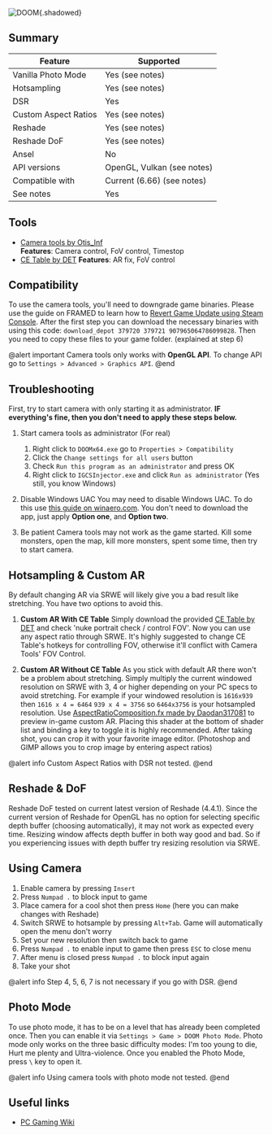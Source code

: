 ![DOOM](Images\doomheader.png "Shot by Philos"){.shadowed}

## Summary

Feature | Supported
--|--
Vanilla Photo Mode | Yes (see notes)
Hotsampling | Yes (see notes)
DSR | Yes
Custom Aspect Ratios | Yes (see notes)
Reshade | Yes (see notes)
Reshade DoF | Yes (see notes)
Ansel | No
API versions | OpenGL, Vulkan (see notes)
Compatible with | Current (6.66) (see notes)
See notes | Yes

## Tools

* [Camera tools by Otis_Inf](https://github.com/FransBouma/InjectableGenericCameraSystem/tree/master/Cameras/DOOM)  
**Features**: Camera control, FoV control, Timestop
* [CE Table by DET](..\CheatTables\DOOMx64_DET.CT)
**Features**: AR fix, FoV control

## Compatibility

To use the camera tools, you'll need to downgrade game binaries. Please use the guide on FRAMED to learn how to [Revert Game Update using Steam Console](https://framedsc.github.io/GeneralGuides/steam_update_guide.htm). After the first step you can download the necessary binaries with using this code: `download_depot 379720 379721 907965064786099828`. Then you need to copy these files to your game folder. (explained at step 6) 

@alert important
Camera tools only works with **OpenGL API**. To change API go to `Settings > Advanced > Graphics API`.
@end

## Troubleshooting

First, try to start camera with only starting it as administrator. **IF everything's fine, then you don't need to apply these steps below.** 

1. Start camera tools as administrator (For real)
	1. Right click to `DOOMx64.exe` go to `Properties > Compatibility`
	2. Click the `Change settings for all users` button
	3. Check `Run this program as an administrator` and press OK
	4. Right click to `IGCSInjector.exe` and click `Run as administrator` (Yes still, you know Windows)

2. Disable Windows UAC
 You may need to disable Windows UAC. To do this use [this guide on winaero.com](https://winaero.com/blog/how-to-turn-off-and-disable-uac-in-windows-10/). You don't need to download the app, just apply **Option one**, and **Option two**.

3. Be patient
 Camera tools may not work as the game started. Kill some monsters, open the map, kill more monsters, spent some time, then try to start camera. 
 
## Hotsampling & Custom AR

By default changing AR via SRWE will likely give you a bad result like stretching. You have two options to avoid this.

1. **Custom AR With CE Table**
 Simply download the provided [CE Table by DET](..\CheatTables\DOOMx64_DET.CT) and check 'nuke portrait check / control FOV'. Now you can use any aspect ratio through SRWE. It's highly suggested to change CE Table's hotkeys for controlling FOV, otherwise it'll conflict with Camera Tools' FOV Control. 

2. **Custom AR Without CE Table**
 As you stick with default AR there won't be a problem about stretching. Simply multiply the current windowed resolution on SRWE with 3, 4 or higher depending on your PC specs to avoid stretching. For example if your windowed resolution is `1616x939` then `1616 x 4 = 6464` `939 x 4 = 3756` so `6464x3756` is your hotsampled resolution. Use [AspectRatioComposition.fx made by Daodan317081](https://github.com/Daodan317081/reshade-shaders/blob/master/Shaders/AspectRatioComposition.fx) to preview in-game custom AR. Placing this shader at the bottom of shader list and binding a key to toggle it is highly recommended. After taking shot, you can crop it with your favorite image editor. (Photoshop and GIMP allows you to crop image by entering aspect ratios) 

@alert info
Custom Aspect Ratios with DSR not tested.
@end

## Reshade & DoF

Reshade DoF tested on current latest version of Reshade (4.4.1). Since the current version of Reshade for OpenGL has no option for selecting specific depth buffer (choosing automatically), it may not work as expected every time. Resizing window affects depth buffer in both way good and bad. So if you experiencing issues with depth buffer try resizing resolution via SRWE. 

## Using Camera

1. Enable camera by pressing `Insert`
2. Press `Numpad .` to block input to game
3. Place camera for a cool shot then press `Home` (here you can make changes with Reshade)
4. Switch SRWE to hotsample by pressing `Alt+Tab`. Game will automatically open the menu don't worry
5. Set your new resolution then switch back to game
6. Press `Numpad .` to enable input to game then press `ESC` to close menu
7. After menu is closed press `Numpad .` to block input again
8. Take your shot

@alert info
Step 4, 5, 6, 7 is not necessary if you go with DSR.
@end

## Photo Mode

To use photo mode, it has to be on a level that has already been completed once. Then you can enable it via `Settings > Game > DOOM Photo Mode`. Photo mode only works on the three basic difficulty modes: I'm too young to die, Hurt me plenty and Ultra-violence. Once you enabled the Photo Mode, press `\` key to open it. 

@alert info
Using camera tools with photo mode not tested.
@end

## Useful links

* [PC Gaming Wiki](https://www.pcgamingwiki.com/wiki/Doom_(2016))
